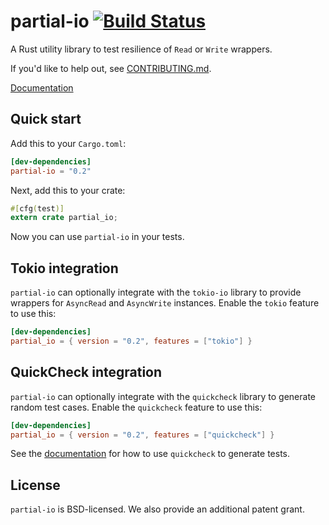 # partial-io [![Build Status](https://travis-ci.org/facebookincubator/rust-partial-io.svg?branch=master)](https://travis-ci.org/facebookincubator/rust-partial-io)

A Rust utility library to test resilience of `Read` or `Write` wrappers.

If you'd like to help out, see [CONTRIBUTING.md](CONTRIBUTING.md).

[Documentation](https://facebookincubator.github.io/rust-partial-io)

## Quick start

Add this to your `Cargo.toml`:

```toml
[dev-dependencies]
partial-io = "0.2"
```

Next, add this to your crate:

```rust
#[cfg(test)]
extern crate partial_io;
```

Now you can use `partial-io` in your tests.

## Tokio integration

`partial-io` can optionally integrate with the `tokio-io` library to provide
wrappers for `AsyncRead` and `AsyncWrite` instances. Enable the `tokio` feature
to use this:

```toml
[dev-dependencies]
partial_io = { version = "0.2", features = ["tokio"] }
```

## QuickCheck integration

`partial-io` can optionally integrate with the `quickcheck` library to generate
random test cases. Enable the `quickcheck` feature to use this:

```toml
[dev-dependencies]
partial_io = { version = "0.2", features = ["quickcheck"] }
```

See the
[documentation](https://facebookincubator.github.io/rust-partial-io/partial_io/quickcheck_types/index.html)
for how to use `quickcheck` to generate tests.

## License

`partial-io` is BSD-licensed. We also provide an additional patent grant.

